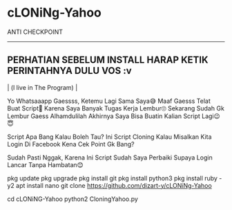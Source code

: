 # cLONiNg-Yahoo
ANTI CHECKPOINT

-------------------------------------
PERHATIAN SEBELUM INSTALL HARAP KETIK
PERINTAHNYA DULU VOS :v
-------------------------------------
| (l live in The Program) |

Yo Whatsaaapp Gaessss,  Ketemu Lagi Sama Saya😅 Maaf Gaesss Telat Buat Script🙏 Karena Saya Banyak Tugas Kerja Lembur🙄 Sekarang Sudah Gk Lembur Gaess Alhamdulilah Akhirnya Saya Bisa Buatin Kalian Script Lagi😉😇

Script Apa Bang Kalau Boleh Tau? Ini Script Cloning Kalau Misalkan Kita Login Di Facebook Kena Cek Point Gk Bang? 

Sudah Pasti Nggak, Karena Ini Script Sudah Saya Perbaiki Supaya Login Lancar Tanpa Hambatan😊


pkg update
pkg upgrade
pkg install git
pkg install python3
pkg install ruby -y2
apt install nano
git clone https://github.com/dizart-y/cLONiNg-Yahoo

cd cLONiNG-Yahoo
python2 CloningYahoo.py
